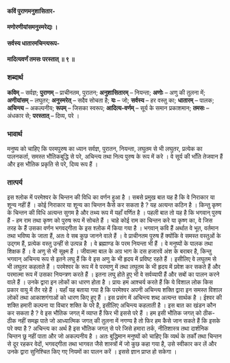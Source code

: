 #### कविं पुराणमनुशासितार-
#### मणोरणीयांसमनुस्मरेद्यः ।
#### सर्वस्य धातारमचिन्त्यरूप-
#### मादित्यवर्णं तमसः परस्तात् ॥ ९ ॥

### शब्दार्थ

**कविम्** – सर्वज्ञ; **पुराणम्** – प्राचीनतम, पुरातन; **अनुशासितारम्** – नियन्ता; **अणोः** – अणु की तुलना में; **अणीयांसम्** – लघुतर; **अनुस्मरेत्** – सदैव सोचता है; **यः** – जो; **सर्वस्य** – हर वस्तु का; **धातारम्** – पालक; **अचिन्त्य** – अकल्पनीय; **रूपम्** – जिसका स्वरूप; **आदित्य-वर्णम्** – सूर्य के समान प्रकाशमान; **तमसः** – अंधकार से; **परस्तात्** – दिव्य, परे ।

### भावार्थ

मनुष्य को चाहिए कि परमपुरुष का ध्यान सर्वज्ञ, पुरातन, नियन्ता, लघुतम से भी लघुतर, प्रत्येक का पालनकर्ता, समस्त भौतिकबुद्धि से परे, अचिन्त्य तथा नित्य पुरुष के रूप में करे । वे सूर्य की भाँति तेजवान हैं और इस भौतिक प्रकृति से परे, दिव्य रूप हैं ।

### तात्पर्य

इस श्लोक में परमेश्वर के चिन्तन की विधि का वर्णन हुआ है । सबसे प्रमुख बात यह है कि वे निराकार या शून्य नहीं हैं । कोई निराकार या शून्य का चिन्तन कैसे कर सकता है ? यह अत्यन्त कठिन है । किन्तु कृष्ण के चिन्तन की विधि अत्यन्त सुगम है और तथ्य रूप में यहाँ वर्णित है । पहली बात तो यह है कि भगवान् पुरुष हैं - हम राम तथा कृष्ण को पुरुष रूप में सोचते हैं । चाहे कोई राम का चिन्तन करे या कृष्ण का, वे जिस तरह के हैं उसका वर्णन भगवद्गीता के इस श्लोक में किया गया है । भगवान् कवि हैं अर्थात वे भूत, वर्तमान तथा भविष्य के जाता हैं, अतः वे सब कुछ जानने वाले हैं । वे प्राचीनतम पुरुष हैं क्योंकि वे समस्त वस्तुओं के उद्गम हैं, प्रत्येक वस्तु उन्हीं से उत्पन्न है । वे ब्रह्माण्ड के परम नियन्ता भी हैं । वे मनुष्यों के पालक तथा शिक्षक हैं । वे अणु से भी सूक्ष्म हैं । जीवात्मा बाल के अग्र भाग के दस हजारवें अंश के बराबर है, किन्तु भगवान् अचिन्त्य रूप से इतने लघु हैं कि वे इस अणु के भी हृदय में प्रविष्ट रहते हैं । इसीलिए वे लघुतम से भी लघुतर कहलाते हैं । परमेश्वर के रूप में वे परमाणु में तथा लघुतम के भी हृदय में प्रवेश कर सकते हैं और परमात्मा रूप में उसका नियन्त्रण करते हैं । इतना लघु होते हुए भी वे सर्वव्यापी हैं और सबों का पालन करने वाले हैं । उनके द्वारा इन लोकों का धारण होता है । प्रायः हम आश्चर्य करते हैं कि ये विशाल लोक किस प्रकार वायु में तैर रहे हैं । यहाँ यह बताया गया है कि परमेश्वर अपनी अचिन्त्य शक्ति द्वारा इन समस्त विशाल लोकों तथा आकाशगंगाओं को धारण किए हुए हैं । इस प्रसंग में अचिन्त्य शब्द अत्यन्त सार्थक है । ईश्वर की शक्ति हमारी कल्पना या विचार शक्ति के परे है, इसीलिए अचिन्त्य कहलाती है । इस बात का खंडन कौन कर सकता है ? वे इस भौतिक जगत् में व्याप्त हैं फिर भी इससे परे हैं । हम इसी भौतिक जगत् को ठीक-ठीक नहीं समझ पाते जो आध्यात्मिक जगत् की तुलना में नगण्य है तो फिर हम कैसे जान सकते हैं कि इसके परे क्या है ? अचिन्त्य का अर्थ है इस भौतिक जगत् से परे जिसे हमारा तर्क, नीतिशास्त्र तथा दार्शनिक चिन्तन छू नहीं पाता और जो अकल्पनीय है । अतः बुद्धिमान मनुष्यों को चाहिए कि व्यर्थ के तर्कों तथा चिन्तन से दूर रहकर वेदों, भगवद्गीता तथा भागवत जैसे शास्त्रों में जो कुछ कहा गया है, उसे स्वीकार कर लें और उनके द्वारा सुनिश्चित किए गए नियमों का पालन करें । इससे ज्ञान प्राप्त हो सकेगा ।